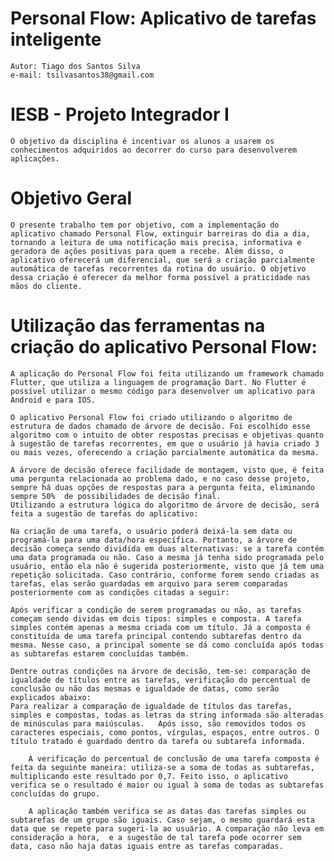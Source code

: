 # Personal Flow: Aplicativo de tarefas inteligente
    Autor: Tiago dos Santos Silva
    e-mail: tsilvasantos38@gmail.com


# IESB - Projeto Integrador I
    O objetivo da disciplina é incentivar os alunos a usarem os conhecimentos adquiridos ao decorrer do curso para desenvolverem aplicações.

# Objetivo Geral
    O presente trabalho tem por objetivo, com a implementação do aplicativo chamado Personal Flow, extinguir barreiras do dia a dia, tornando a leitura de uma notificação mais precisa, informativa e geradora de ações positivas para quem a recebe. Além disso, o aplicativo oferecerá um diferencial, que será a criação parcialmente automática de tarefas recorrentes da rotina do usuário. O objetivo dessa criação é oferecer da melhor forma possível a praticidade nas mãos do cliente.

# Utilização das ferramentas na criação do aplicativo Personal Flow:
    A aplicação do Personal Flow foi feita utilizando um framework chamado Flutter, que utiliza a linguagem de programação Dart. No Flutter é possível utilizar o mesmo código para desenvolver um aplicativo para Android e para IOS.

    O aplicativo Personal Flow foi criado utilizando o algoritmo de estrutura de dados chamado de árvore de decisão. Foi escolhido esse algoritmo com o intuito de obter respostas precisas e objetivas quanto à sugestão de tarefas recorrentes, em que o usuário já havia criado 3 ou mais vezes, oferecendo a criação parcialmente automática da mesma.

    A árvore de decisão oferece facilidade de montagem, visto que, é feita uma pergunta relacionada ao problema dado, e no caso desse projeto, sempre há duas opções de respostas para a pergunta feita, eliminando sempre 50%  de possibilidades de decisão final.
    Utilizando a estrutura lógica do algoritmo de árvore de decisão, será feita a sugestão de tarefas do aplicativo:

    Na criação de uma tarefa, o usuário poderá deixá-la sem data ou programá-la para uma data/hora específica. Portanto, a árvore de decisão começa sendo dividida em duas alternativas: se a tarefa contém uma data programada ou não. Caso a mesma já tenha sido programada pelo usuário, então ela não é sugerida posteriormente, visto que já tem uma repetição solicitada. Caso contrário, conforme forem sendo criadas as tarefas, elas serão guardadas em arquivo para serem comparadas posteriormente com as condições citadas a seguir:

    Após verificar a condição de serem programadas ou não, as tarefas começam sendo dividas em dois tipos: simples e composta. A tarefa simples contém apenas a mesma criada com um título. Já a composta é constituída de uma tarefa principal contendo subtarefas dentro da mesma. Nesse caso, a principal somente se dá como concluída após todas as subtarefas estarem concluídas também.

    Dentre outras condições na árvore de decisão, tem-se: comparação de igualdade de títulos entre as tarefas, verificação do percentual de conclusão ou não das mesmas e igualdade de datas, como serão explicados abaixo:
    Para realizar a comparação de igualdade de títulos das tarefas, simples e compostas, todas as letras da string informada são alteradas de minúsculas para maiúsculas. 	Após isso, são removidos todos os caracteres especiais, como pontos, vírgulas, espaços, entre outros. O título tratado é guardado dentro da tarefa ou subtarefa informada.

        A verificação do percentual de conclusão de uma tarefa composta é feita da seguinte maneira: utiliza-se a soma de todas as subtarefas, multiplicando este resultado por 0,7. Feito isso, o aplicativo verifica se o resultado é maior ou igual à soma de todas as subtarefas concluídas do grupo.

        A aplicação também verifica se as datas das tarefas simples ou subtarefas de um grupo são iguais. Caso sejam, o mesmo guardará esta data que se repete para sugeri-la ao usuário. A comparação não leva em consideração a hora,  e a sugestão de tal tarefa pode ocorrer sem data, caso não haja datas iguais entre as tarefas comparadas.


